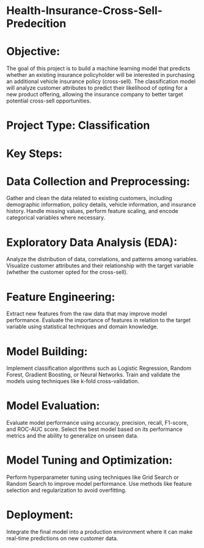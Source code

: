 # Health-Insurance-Cross-Sell-Predecition

# Objective:
The goal of this project is to build a machine learning model that predicts whether an existing insurance policyholder will be interested in purchasing an additional vehicle insurance policy (cross-sell). The classification model will analyze customer attributes to predict their likelihood of opting for a new product offering, allowing the insurance company to better target potential cross-sell opportunities.

# Project Type: Classification

# Key Steps:

# Data Collection and Preprocessing:

Gather and clean the data related to existing customers, including demographic information, policy details, vehicle information, and insurance history.
Handle missing values, perform feature scaling, and encode categorical variables where necessary.
# Exploratory Data Analysis (EDA):

Analyze the distribution of data, correlations, and patterns among variables.
Visualize customer attributes and their relationship with the target variable (whether the customer opted for the cross-sell).
# Feature Engineering:

Extract new features from the raw data that may improve model performance.
Evaluate the importance of features in relation to the target variable using statistical techniques and domain knowledge.
# Model Building:

Implement classification algorithms such as Logistic Regression, Random Forest, Gradient Boosting, or Neural Networks.
Train and validate the models using techniques like k-fold cross-validation.
# Model Evaluation:

Evaluate model performance using accuracy, precision, recall, F1-score, and ROC-AUC score.
Select the best model based on its performance metrics and the ability to generalize on unseen data.
# Model Tuning and Optimization:

Perform hyperparameter tuning using techniques like Grid Search or Random Search to improve model performance.
Use methods like feature selection and regularization to avoid overfitting.
# Deployment:

Integrate the final model into a production environment where it can make real-time predictions on new customer data.
